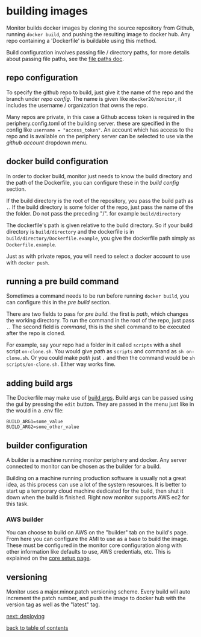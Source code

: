 # building images

Monitor builds docker images by cloning the source repository from Github, running ```docker build```, and pushing the resulting image to docker hub. Any repo containing a 'Dockerfile' is buildable using this method.

Build configuration involves passing file / directory paths, for more details about passing file paths, see the [file paths doc](https://github.com/mbecker20/monitor/blob/main/docs/paths.md).

## repo configuration
To specify the github repo to build, just give it the name of the repo and the branch under *repo config*. The name is given like ```mbecker20/monitor```, it includes the username / organization that owns the repo.

Many repos are private, in this case a Github access token is required in the periphery.config.toml of the building server. these are specified in the config like ```username = "access_token"```. An account which has access to the repo and is available on the periphery server can be selected to use via the *github account* dropdown menu.

## docker build configuration

In order to docker build, monitor just needs to know the build directory and the path of the Dockerfile, you can configure these in the *build config* section.

If the build directory is the root of the repository, you pass the build path as ```.```. If the build directory is some folder of the repo, just pass the name of the the folder. Do not pass the preceding "/". for example ```build/directory```

The dockerfile's path is given relative to the build directory. So if your build directory is ```build/directory``` and the dockerfile is in ```build/directory/Dockerfile.example```, you give the dockerfile path simply as ```Dockerfile.example```.

Just as with private repos, you will need to select a docker account to use with ```docker push```. 

## running a pre build command

Sometimes a command needs to be run before running ```docker build```, you can configure this in the *pre build* section. 

There are two fields to pass for *pre build*. the first is *path*, which changes the working directory. To run the command in the root of the repo, just pass ```.```. The second field is *command*, this is the shell command to be executed after the repo is cloned.

For example, say your repo had a folder in it called ```scripts``` with a shell script ```on-clone.sh```. You would give *path* as ```scripts``` and command as ```sh on-clone.sh```. Or you could make *path* just ```.``` and then the command would be ```sh scripts/on-clone.sh```. Either way works fine.

## adding build args

The Dockerfile may make use of [build args](https://docs.docker.com/engine/reference/builder/#arg). Build args can be passed using the gui by pressing the ```edit``` button. They are passed in the menu just like in the would in a .env file:

```
BUILD_ARG1=some_value
BUILD_ARG2=some_other_value
```

## builder configuration

A builder is a machine running monitor periphery and docker. Any server connected to monitor can be chosen as the builder for a build.

Building on a machine running production software is usually not a great idea, as this process can use a lot of the system resources. It is better to start up a temporary cloud machine dedicated for the build, then shut it down when the build is finished. Right now monitor supports AWS ec2 for this task.

### AWS builder

You can choose to build on AWS on the "builder" tab on the build's page. From here you can configure the AMI to use as a base to build the image. These must be configured in the monitor core configuration along with other information like defaults to use, AWS credentials, etc. This is explained on the [core setup page](https://github.com/mbecker20/monitor/blob/main/docs/setup.md). 

## versioning

Monitor uses a major.minor.patch versioning scheme. Every build will auto increment the patch number, and push the image to docker hub with the version tag as well as the "latest" tag. 


[next: deploying](https://github.com/mbecker20/monitor/blob/main/docs/deployments.md)

[back to table of contents](https://github.com/mbecker20/monitor/blob/main/readme.md)
